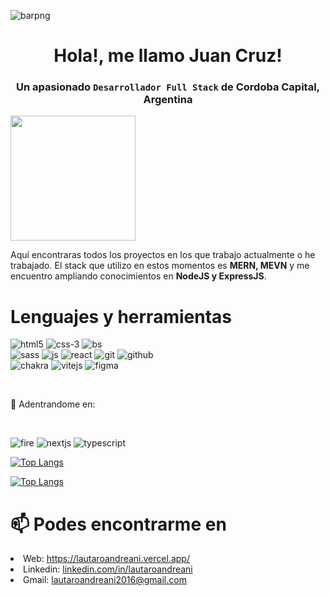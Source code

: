 ![barpng](https://user-images.githubusercontent.com/79154442/137824292-a74c224b-17db-48ec-8a80-de981a78e51d.png)


<h1 align="center">Hola!, me llamo Juan Cruz! </h1>
<h3 align="center">Un apasionado <code>Desarrollador Full Stack</code> de Cordoba Capital, Argentina</h3>

<img align='center' src="https://i.postimg.cc/Jz3j0s11/Avatar-cutted.png" width="200">

Aquí encontraras todos los proyectos en los que trabajo actualmente o he trabajado. El stack que utilizo en estos momentos es <strong>MERN, MEVN</strong> y me encuentro ampliando conocimientos en <strong>NodeJS y ExpressJS</strong>.


# Lenguajes y herramientas
![html5](https://github.com/JCLedesmaDev/Portafolio/blob/master/src/Static/skills/front/html.svg) 
![css-3](https://github.com/JCLedesmaDev/Portafolio/blob/master/src/Static/skills/front/css.svg) 
![bs](https://user-images.githubusercontent.com/79154442/129495172-26a76c85-408a-4d94-92e5-c2251e8ef0ca.png)  
![sass](https://user-images.githubusercontent.com/79154442/130335374-a6126eee-f103-4068-8376-a2bce6ce7c29.png) 
![js](https://user-images.githubusercontent.com/79154442/129495190-46fafc59-880d-4377-8994-512b483ff667.png) 
![react](https://user-images.githubusercontent.com/79154442/129495281-a98ae852-266b-4d89-8aa8-9f983875c0aa.png) 
![git](https://user-images.githubusercontent.com/79154442/129495329-e3238e6f-02e3-41d1-8d08-14136880c389.png) 
![github](https://user-images.githubusercontent.com/79154442/129495211-db5f6709-c135-4d2d-973f-e8326e5b3af0.png)  
![chakra](https://user-images.githubusercontent.com/79154442/149329648-4453ad9b-4e22-4d65-b498-da3b66c4d55c.png)
![vitejs](https://user-images.githubusercontent.com/79154442/149329651-0369d205-9179-4569-b9be-2109b66c9db0.png)
![figma](https://user-images.githubusercontent.com/79154442/149330334-c9b70fe9-d253-4903-82ef-4605d0673b35.png)

<br/>

🌱 Adentrandome en:

<br/>

![fire](https://user-images.githubusercontent.com/79154442/140981093-c6d80223-d0e3-41b6-94bf-4bfb446c80ad.png)
![nextjs](https://user-images.githubusercontent.com/79154442/149329989-3792570f-90be-4d22-907b-6a8959c03cca.png)
![typescript](https://user-images.githubusercontent.com/79154442/149329899-645edab0-a9f3-44d6-bb3a-350de4028a59.png)

[![Top Langs](https://github-readme-stats.vercel.app/api/top-langs/?username=LautaAndreani&layout=compact&theme=dracula)](https://github.com/LautaAndreani)

[![Top Langs](https://github-readme-stats.vercel.app/api/top-langs/?username=LautaAndreani&layout=compact&theme=dracula)](https://github.com/LautaAndreani)


# 📫 Podes encontrarme en
<li>Web: <a href="https://lautaroandreani.vercel.app/">https://lautaroandreani.vercel.app/</a></li>
<li>Linkedin: <a href="https://www.linkedin.com/in/lautaroandreani" target="_blank">linkedin.com/in/lautaroandreani</a></li>
<li>Gmail: <a href="mailto:lautaroandreani2016@gmail.com" target="_blank">lautaroandreani2016@gmail.com</a></li>
